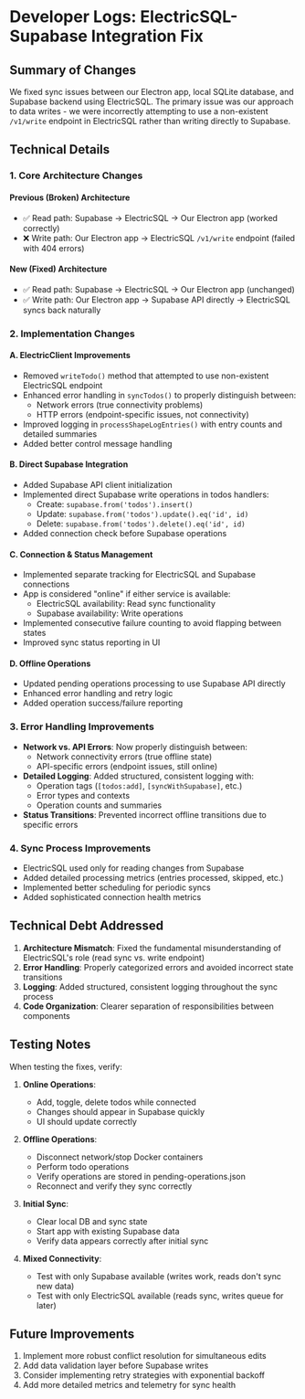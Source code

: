 # Developer Logs: ElectricSQL-Supabase Integration Fix

## Summary of Changes

We fixed sync issues between our Electron app, local SQLite database, and Supabase backend using ElectricSQL. The primary issue was our approach to data writes - we were incorrectly attempting to use a non-existent `/v1/write` endpoint in ElectricSQL rather than writing directly to Supabase.

## Technical Details

### 1. Core Architecture Changes

#### Previous (Broken) Architecture
- ✅ Read path: Supabase → ElectricSQL → Our Electron app (worked correctly)
- ❌ Write path: Our Electron app → ElectricSQL `/v1/write` endpoint (failed with 404 errors)

#### New (Fixed) Architecture
- ✅ Read path: Supabase → ElectricSQL → Our Electron app (unchanged)
- ✅ Write path: Our Electron app → Supabase API directly → ElectricSQL syncs back naturally

### 2. Implementation Changes

#### A. ElectricClient Improvements
- Removed `writeTodo()` method that attempted to use non-existent ElectricSQL endpoint
- Enhanced error handling in `syncTodos()` to properly distinguish between:
  - Network errors (true connectivity problems)
  - HTTP errors (endpoint-specific issues, not connectivity)
- Improved logging in `processShapeLogEntries()` with entry counts and detailed summaries
- Added better control message handling

#### B. Direct Supabase Integration
- Added Supabase API client initialization
- Implemented direct Supabase write operations in todos handlers:
  - Create: `supabase.from('todos').insert()`
  - Update: `supabase.from('todos').update().eq('id', id)`
  - Delete: `supabase.from('todos').delete().eq('id', id)`
- Added connection check before Supabase operations

#### C. Connection & Status Management
- Implemented separate tracking for ElectricSQL and Supabase connections
- App is considered "online" if either service is available:
  - ElectricSQL availability: Read sync functionality
  - Supabase availability: Write operations
- Implemented consecutive failure counting to avoid flapping between states
- Improved sync status reporting in UI

#### D. Offline Operations
- Updated pending operations processing to use Supabase API directly
- Enhanced error handling and retry logic
- Added operation success/failure reporting

### 3. Error Handling Improvements

- **Network vs. API Errors**: Now properly distinguish between:
  - Network connectivity errors (true offline state)
  - API-specific errors (endpoint issues, still online)
- **Detailed Logging**: Added structured, consistent logging with:
  - Operation tags (`[todos:add]`, `[syncWithSupabase]`, etc.)
  - Error types and contexts
  - Operation counts and summaries
- **Status Transitions**: Prevented incorrect offline transitions due to specific errors

### 4. Sync Process Improvements

- ElectricSQL used only for reading changes from Supabase
- Added detailed processing metrics (entries processed, skipped, etc.)
- Implemented better scheduling for periodic syncs
- Added sophisticated connection health metrics

## Technical Debt Addressed

1. **Architecture Mismatch**: Fixed the fundamental misunderstanding of ElectricSQL's role (read sync vs. write endpoint)
2. **Error Handling**: Properly categorized errors and avoided incorrect state transitions
3. **Logging**: Added structured, consistent logging throughout the sync process
4. **Code Organization**: Clearer separation of responsibilities between components

## Testing Notes

When testing the fixes, verify:

1. **Online Operations**: 
   - Add, toggle, delete todos while connected
   - Changes should appear in Supabase quickly
   - UI should update correctly

2. **Offline Operations**:
   - Disconnect network/stop Docker containers
   - Perform todo operations
   - Verify operations are stored in pending-operations.json
   - Reconnect and verify they sync correctly

3. **Initial Sync**: 
   - Clear local DB and sync state
   - Start app with existing Supabase data
   - Verify data appears correctly after initial sync

4. **Mixed Connectivity**:
   - Test with only Supabase available (writes work, reads don't sync new data)
   - Test with only ElectricSQL available (reads sync, writes queue for later)

## Future Improvements

1. Implement more robust conflict resolution for simultaneous edits
2. Add data validation layer before Supabase writes
3. Consider implementing retry strategies with exponential backoff
4. Add more detailed metrics and telemetry for sync health